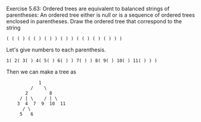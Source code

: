 Exercise 5.63: Ordered trees are equivalent to balanced strings of
parentheses: An ordered tree either is null or is a sequence of ordered
trees enclosed in parentheses. Draw the ordered tree that correspond to
the string

```
( ( ( ) ( ( ) ( ) ) ( ) ) ( ( ) ( ) ( ) ) )
```

Let's give numbers to each parenthesis.
```
1( 2( 3( ) 4( 5( ) 6( ) ) 7( ) ) 8( 9( ) 10( ) 11( ) ) )
```

Then we can make a tree as

```
            1
         /    \
       2        8
     / | \    / | \
    3  4  7  9  10  11
      / \
     5   6
```
